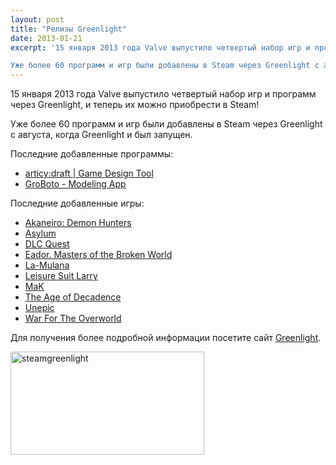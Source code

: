 ```yaml
---
layout: post
title: "Релизы Greenlight"
date: 2013-01-21
excerpt: '15 января 2013 года Valve выпустило четвертый набор игр и программ через Greenlight, и теперь их можно приобрести в Steam!

Уже более 60 программ и игр были добавлены в Steam через Greenlight с августа, когда Greenlight и был запущен.'
---
```


15 января 2013 года Valve выпустило четвертый набор игр и программ через Greenlight, и теперь их можно приобрести в Steam!

Уже более 60 программ и игр были добавлены в Steam через Greenlight с августа, когда Greenlight и был запущен.

Последние добавленные программы:
<ul>
	<li><a href="http://steamcommunity.com/sharedfiles/filedetails/?id=104590042" target="_blank">articy:draft | Game Design Tool</a></li>
	<li><a href="http://steamcommunity.com/sharedfiles/filedetails/?id=103392095" target="_blank">GroBoto - Modeling App</a></li>
</ul>
Последние добавленные игры:
<ul>
	<li><a href="http://steamcommunity.com/sharedfiles/filedetails/?id=93002362" target="_blank">Akaneiro: Demon Hunters</a></li>
	<li><a href="http://steamcommunity.com/sharedfiles/filedetails/?id=95795715" target="_blank">Asylum</a></li>
	<li><a href="http://steamcommunity.com/sharedfiles/filedetails/?id=92911011" target="_blank">DLC Quest</a></li>
	<li><a href="http://steamcommunity.com/sharedfiles/filedetails/?id=93959913" target="_blank">Eador. Masters of the Broken World</a></li>
	<li><a href="http://steamcommunity.com/sharedfiles/filedetails/?id=93001822" target="_blank">La-Mulana</a></li>
	<li><a href="http://steamcommunity.com/sharedfiles/filedetails/?id=111450196" target="_blank">Leisure Suit Larry</a></li>
	<li><a href="http://steamcommunity.com/sharedfiles/filedetails/?id=100108702" target="_blank">MaK</a></li>
	<li><a href="http://steamcommunity.com/sharedfiles/filedetails/?id=93102452" target="_blank">The Age of Decadence</a></li>
	<li><a href="http://steamcommunity.com/sharedfiles/filedetails/?id=93055432" target="_blank">Unepic</a></li>
	<li><a href="http://steamcommunity.com/sharedfiles/filedetails/?id=114296765" target="_blank">War For The Overworld</a></li>
</ul>
Для получения более подробной информации посетите сайт <a href="http://steamcommunity.com/greenlight/" target="_blank">Greenlight</a>.

<a href="http://steamcommunity.com/greenlight/" target="_blank"><img class="alignnone size-full wp-image-736" alt="steamgreenlight" src="http://gamersoul.ru/wp-content/uploads/2013/01/steamgreenlight.png" width="310" height="165" />

</a>